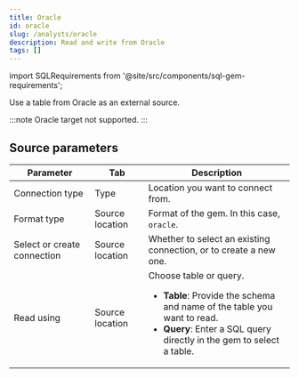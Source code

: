 ```yaml
---
title: Oracle
id: oracle
slug: /analysts/oracle
description: Read and write from Oracle
tags: []
---
```


import SQLRequirements from '@site/src/components/sql-gem-requirements';

<SQLRequirements
  execution_engine="Prophecy Automate"
  sql_package_name=""
  sql_package_version=""
/>

Use a table from Oracle as an external source.

:::note
Oracle target not supported.
:::

## Source parameters

| Parameter                   | Tab             | Description                                                                                                                                                                                                  |
| --------------------------- | --------------- | ------------------------------------------------------------------------------------------------------------------------------------------------------------------------------------------------------------ |
| Connection type             | Type            | Location you want to connect from.                                                                                                                                                                           |
| Format type                 | Source location | Format of the gem. In this case, `oracle`.                                                                                                                                                                   |
| Select or create connection | Source location | Whether to select an existing connection, or to create a new one.                                                                                                                                            |
| Read using                  | Source location | Choose table or query.<ul class="table-list"><li>**Table**: Provide the schema and name of the table you want to read.</li><li>**Query**: Enter a SQL query directly in the gem to select a table.</li></ul> |
